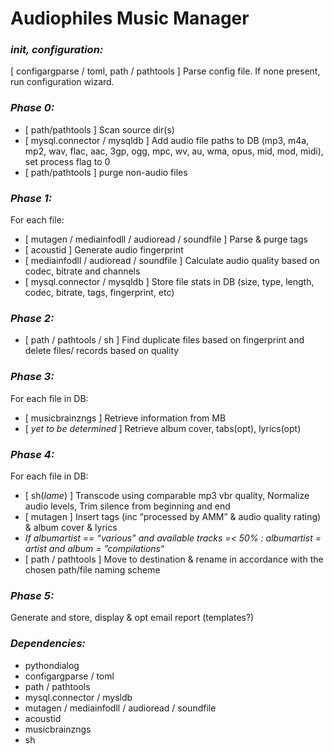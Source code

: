 # Audiophiles Music Manager

### *init, configuration:*
\[ configargparse / toml, path / pathtools \] Parse config file. If none present, run configuration wizard.

### *Phase 0:*
* \[ path/pathtools \] Scan source dir(s)
* \[ mysql.connector / mysqldb \] Add audio file paths to DB (mp3, m4a, mp2, wav, flac, aac, 3gp, ogg, mpc, wv, au, wma, opus, mid, mod, midi), set process flag to 0
* \[ path/pathtools \] purge non-audio files

### *Phase 1:*
For each file:
* \[ mutagen / mediainfodll / audioread / soundfile ] Parse & purge tags
* \[ acoustid \] Generate audio fingerprint
* \[ mediainfodll / audioread / soundfile \] Calculate audio quality based on codec, bitrate and channels
* \[ mysql.connector / mysqldb \] Store file stats in DB \(size, type, length, codec, bitrate, tags, fingerprint, etc\)


### *Phase 2:*
* \[ path / pathtools / sh \] Find duplicate files based on fingerprint and delete files/ records based on quality

### *Phase 3:*
For each file in DB:
* \[ musicbrainzngs \] Retrieve information from MB
* \[ *yet to be determined* \] Retrieve album cover, tabs\(opt\), lyrics\(opt\)

### *Phase 4:*
For each file in DB:
* \[ sh\(*lame*\) \] Transcode using comparable mp3 vbr quality, Normalize audio levels, Trim silence from beginning and end
* \[ mutagen \] Insert tags (inc “processed by AMM” & audio quality rating) & album cover & lyrics
* *If albumartist == “various” and available tracks =< 50% : albumartist = artist and album = ”compilations“*
* \[ path / pathtools \] Move to destination & rename in accordance with the chosen path/file naming scheme

### *Phase 5:*
Generate and store, display & opt email report \(templates?\)

### *Dependencies:*
* pythondialog
* configargparse / toml
* path / pathtools
* mysql.connector / mysldb
* mutagen / mediainfodll / audioread / soundfile
* acoustid
* musicbrainzngs
* sh
